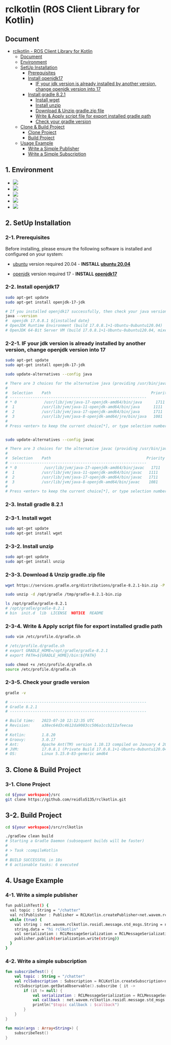 # rclkotlin (ROS Client Library for Kotlin)

## Document
- [rclkotlin - ROS Client Library for Kotlin](#rclkotlin-ros-client-library-for-kotlin)
    - [Document](#document)
    - [Environment](#1-environment)
    - [SetUp Installation](#2-setup-installation)
        - [Prerequisites](#2-1-prerequisites)
        - [Install openjdk17](#2-2-install-openjdk17)
            - [IF your jdk version is already installed by another version, change openjdk version into 17](#2-2-1-if-your-jdk-version-is-already-installed-by-another-version-change-openjdk-version-into-17)
        - [Install gradle 8.2.1](#2-3-install-gradle-821)
            - [Install wget](#2-3-1-install-wget)
            - [Install unzip](#2-3-2-install-unzip)
            - [Download & Unzip gradle.zip file](#2-3-3-download--unzip-gradlezip-file)
            - [Write & Apply script file for export installed gradle path](#2-3-4-write--apply-script-file-for-export-installed-gradle-path)
            - [Check your gradle version](#2-3-5-check-your-gradle-version)
    - [Clone & Build Project](#3-clone--build-project)
        - [Clone Project](#3-1-clone-project)
        - [Build Project](#3-2-build-project)
    - [Usage Example](#4-usage-example)
      - [Write a Simple Publisher](#4-1-write-a-simple-publisher)
      - [Write a Simple Subscription](#4-2-write-a-simple-subscription)

## 1. Environment
* <img src="https://img.shields.io/badge/openjdk17-437291?style=for-the-badge&logo=openjdk&logoColor=white">
* <img src="https://img.shields.io/badge/kotlin 1.9-7F52FF?style=for-the-badge&logo=kotlin&logoColor=white">
* <img src="https://img.shields.io/badge/gradle 8.2.1-02303A?style=for-the-badge&logo=gradle&logoColor=white">
* <img src="https://img.shields.io/badge/io.github.pinorobotics:rtpstalk:4.0-02303A?style=for-the-badge&logo=gradle&logoColor=white">
* <img src="https://img.shields.io/badge/ubuntu 20.04-E95420?style=for-the-badge&logo=ubuntu&logoColor=white">

## 2. SetUp Installation

### 2-1. Prerequisites

Before installing, please ensure the following software is installed and configured on your system:

- [ubuntu](https://ubuntu.com/) version required 20.04 - **INSTALL [ubuntu 20.04](https://ubuntu.com/)**

- [openjdk](https://openjdk.org/) version required 17 - **INSTALL [openjdk17](https://openjdk.org/projects/jdk/17/)**

### 2-2. Install openjdk17
```bash
sudo apt-get update
sudo apt-get install openjdk-17-jdk

# If you installed openjdk17 successfully, then check your java version
java --version
#  openjdk 17.0.8.1 ${installed date}
# OpenJDK Runtime Environment (build 17.0.8.1+1-Ubuntu-0ubuntu120.04)
# OpenJDK 64-Bit Server VM (build 17.0.8.1+1-Ubuntu-0ubuntu120.04, mixed mode, sharing)
```

### 2-2-1. IF your jdk version is already installed by another version, change openjdk version into 17
```bash
sudo apt-get update
sudo apt-get install openjdk-17-jdk

sudo update-alternatives --config java

# There are 3 choices for the alternative java (providing /usr/bin/java).
#
#  Selection    Path                                            Priority   Status
# ------------------------------------------------------------
# * 0            /usr/lib/jvm/java-17-openjdk-amd64/bin/java      1711      auto mode
#  1            /usr/lib/jvm/java-11-openjdk-amd64/bin/java      1111      manual mode
#  2            /usr/lib/jvm/java-17-openjdk-amd64/bin/java      1711      manual mode
#  3            /usr/lib/jvm/java-8-openjdk-amd64/jre/bin/java   1081      manual mode
#
# Press <enter> to keep the current choice[*], or type selection number: 0


sudo update-alternatives --config javac

# There are 3 choices for the alternative javac (providing /usr/bin/javac).
#
#  Selection    Path                                          Priority   Status
# ------------------------------------------------------------
# * 0            /usr/lib/jvm/java-17-openjdk-amd64/bin/javac   1711      auto mode
#  1            /usr/lib/jvm/java-11-openjdk-amd64/bin/javac   1111      manual mode
#  2            /usr/lib/jvm/java-17-openjdk-amd64/bin/javac   1711      manual mode
#  3            /usr/lib/jvm/java-8-openjdk-amd64/bin/javac    1081      manual mode
#
# Press <enter> to keep the current choice[*], or type selection number: 0
```

### 2-3. Install gradle 8.2.1

### 2-3-1. Install wget
```bash
sudo apt-get update
sudo apt-get install wget
```

### 2-3-2. Install unzip
```bash
sudo apt-get update
sudo apt-get install unzip
```

### 2-3-3. Download & Unzip gradle.zip file
```bash
wget https://services.gradle.org/distributions/gradle-8.2.1-bin.zip -P /tmp

sudo unzip -d /opt/gradle /tmp/gradle-8.2.1-bin.zip

ls /opt/gradle/gradle-8.2.1
# /opt/gradle/gradle-8.2.1
# bin  init.d  lib  LICENSE  NOTICE  README
```

### 2-3-4. Write & Apply script file for export installed gradle path
```bash
sudo vim /etc/profile.d/gradle.sh

# /etc/profile.d/gradle.sh
# export GRADLE_HOME=/opt/gradle/gradle-8.2.1
# export PATH=${GRADLE_HOME}/bin:${PATH}

sudo chmod +x /etc/profile.d/gradle.sh
source /etc/profile.d/gradle.sh
```

### 2-3-5. Check your gradle version
```bash
gradle -v

# ------------------------------------------------------------
# Gradle 8.2.1
# ------------------------------------------------------------

# Build time:   2023-07-10 12:12:35 UTC
# Revision:     a38ec64d3c4612da9083cc506a1ccb212afeecaa
# 
# Kotlin:       1.8.20
# Groovy:       3.0.17
# Ant:          Apache Ant(TM) version 1.10.13 compiled on January 4 2023
# JVM:          17.0.8.1 (Private Build 17.0.8.1+1-Ubuntu-0ubuntu120.04)
# OS:           Linux 5.15.0-83-generic amd64
```

## 3. Clone & Build Project

### 3-1. Clone Project
```bash
cd ${your workspace}/src
git clone https://github.com/reidlo5135/rclkotlin.git
```

## 3-2. Build Project
```bash
cd ${your workspace}/src/rclkotlin

./gradlew clean build
# Starting a Gradle Daemon (subsequent builds will be faster)
# 
# > Task :compileKotlin
# 
# BUILD SUCCESSFUL in 18s
# 6 actionable tasks: 6 executed
```

## 4. Usage Example

### 4-1. Write a simple publisher
```bash
fun publishTest() {
  val topic : String = "/chatter"
  val rclPublisher : Publisher = RCLKotlin.createPublisher<net.wavem.rclkotlin.rosidl.message.std_msgs.String>(topic)
  while (true) {
    val string : net.wavem.rclkotlin.rosidl.message.std_msgs.String = net.wavem.rclkotlin.rosidl.message.std_msgs.String()
    string.data = "hi rclkotlin"
    val serialization : RCLMessageSerialization = RCLMessageSerialization()
    publisher.publish(serialization.write(string))
  }
}
```

### 4-2. Write a simple subscription
```kotlin
fun subscribeTest() {
    val topic : String = "/chatter"
    val rclSubscription : Subscription = RCLKotlin.createSubscription<net.wavem.rclkotlin.rosidl.message.std_msgs.String>(topic)
    rclSubscription.getDataObservable().subscribe { it ->
        if (it != null) {
            val serialization : RCLMessageSerialization = RCLMessageSerialization()
            val callback : net.wavem.rclkotlin.rosidl.message.std_msgs.String? = serialization.read(it)
            println("$topic callback : $callback")
        }
    }
}

fun main(args : Array<String>) {
    subscribeTest()
}

```